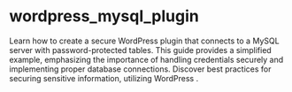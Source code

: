 # wordpress_mysql_plugin
Learn how to create a secure WordPress plugin that connects to a MySQL server with password-protected tables. This guide provides a simplified example, emphasizing the importance of handling credentials securely and implementing proper database connections. Discover best practices for securing sensitive information, utilizing WordPress .
